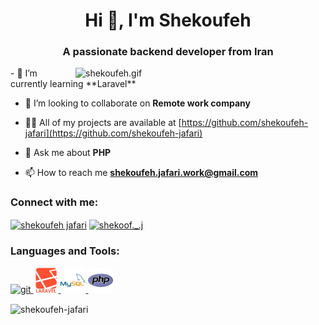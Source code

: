 <h1 align="center">Hi 👋, I'm Shekoufeh</h1>
<h3 align="center">A passionate backend developer from Iran</h3>
<img align="right" alt="shekoufeh.gif" width="400" src="https://user-images.githubusercontent.com/74038190/236119160-976a0405-caa7-470c-9356-16d43402ea0a.gif" >
- 🌱 I’m currently learning **Laravel**

- 👯 I’m looking to collaborate on **Remote work company**

- 👨‍💻 All of my projects are available at [https://github.com/shekoufeh-jafari](https://github.com/shekoufeh-jafari)

- 💬 Ask me about **PHP**

- 📫 How to reach me **shekoufeh.jafari.work@gmail.com**

<h3 align="left">Connect with me:</h3>
<p align="left">
<a href="https://linkedin.com/in/shekoufeh jafari" target="blank"><img align="center" src="https://raw.githubusercontent.com/rahuldkjain/github-profile-readme-generator/master/src/images/icons/Social/linked-in-alt.svg" alt="shekoufeh jafari" height="30" width="40" /></a>
<a href="https://instagram.com/shekoof._.j" target="blank"><img align="center" src="https://raw.githubusercontent.com/rahuldkjain/github-profile-readme-generator/master/src/images/icons/Social/instagram.svg" alt="shekoof._.j" height="30" width="40" /></a>
</p>

<h3 align="left">Languages and Tools:</h3>
<p align="left"> <a href="https://git-scm.com/" target="_blank" rel="noreferrer"> <img src="https://www.vectorlogo.zone/logos/git-scm/git-scm-icon.svg" alt="git" width="40" height="40"/> </a> <a href="https://laravel.com/" target="_blank" rel="noreferrer"> <img src="https://raw.githubusercontent.com/devicons/devicon/master/icons/laravel/laravel-plain-wordmark.svg" alt="laravel" width="40" height="40"/> </a> <a href="https://www.mysql.com/" target="_blank" rel="noreferrer"> <img src="https://raw.githubusercontent.com/devicons/devicon/master/icons/mysql/mysql-original-wordmark.svg" alt="mysql" width="40" height="40"/> </a> <a href="https://www.php.net" target="_blank" rel="noreferrer"> <img src="https://raw.githubusercontent.com/devicons/devicon/master/icons/php/php-original.svg" alt="php" width="40" height="40"/> </a> </p>

<p><img align="center" src="https://github-readme-stats.vercel.app/api/top-langs?username=shekoufeh-jafari&show_icons=true&locale=en&layout=compact" alt="shekoufeh-jafari" /></p>
